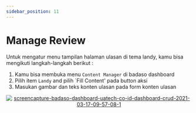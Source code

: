```yaml
---
sidebar_position: 11
---
```


# Manage Review

Untuk mengatur menu tampilan halaman ulasan di tema landy, kamu bisa mengikuti langkah-langkah berikut :
1. Kamu bisa membuka menu `Content Manager` di badaso dashboard
2. Pilih item `Landy` and pilih `Fill Content' pada button aksi
3. Masukan gambar dan teks konten ulasan  pada form konten ulasan
<p align="center">
   <a href="https://badaso-docs.uatech.co.id/">
  <img src="http://localhost:3000/img/review-content.png" alt="screencapture-badaso-dashboard-uatech-co-id-dashboard-crud-2021-03-17-09-57-08-1" />
  </a>
</p>


